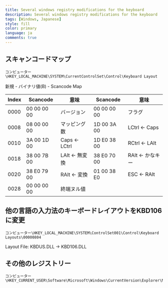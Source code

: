 ```yaml
---
title: Several windows registry modifications for the keyboard
description: Several windows registry modifications for the keyboard
tags: [Windows, Japanese]
style: fill
color: primary
language: ja
comments: true
---
```


## スキャンコードマップ

```
コンピューター\HKEY_LOCAL_MACHINE\SYSTEM\CurrentControlSet\Control\Keyboard Layout
```

新規 - バイナリ値(B) - Scancode Map

| Index | Scancode    | 意味           | Scancode    | 意味             |
|-------|-------------|----------------|-------------|------------------|
| 0000  | 00 00 00 00 | バージョン     | 00 00 00 00 | フラグ           |
| 0008  | 08 00 00 00 | マッピング数   | 1D 00 3A 00 | LCtrl <- Caps    |
| 0010  | 3A 00 1D 00 | Caps <- LCtrl  | 1D E0 38 00 | RCtrl <- LAlt    |
| 0018  | 38 00 7B 00 | LAlt <- 無変換 | 38 E0 70 00 | RAlt <- かなキー |
| 0020  | 38 E0 79 00 | RAlt <- 変換   | 01 00 38 E0 | ESC <- RAlt      |
| 0028  | 00 00 00 00 | 終端ヌル値     |             |                  |

## 他の言語の入力法のキーボードレイアウトをKBD106に変更

```
コンピューター\HKEY_LOCAL_MACHINE\SYSTEM\ControlSet001\Control\Keyboard Layouts\00000804
```
Layout File: KBDUS.DLL -> KBD106.DLL

## その他のレジストリー

```
コンピューター\HKEY_CURRENT_USER\Software\Microsoft\Windows\CurrentVersion\Explorer\MyComputer\NameSpace
```
